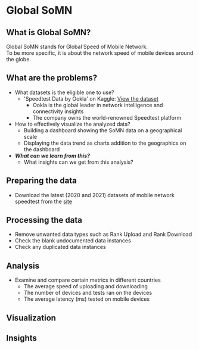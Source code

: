 # Global SoMN

## What is Global SoMN?
Global SoMN stands for Global Speed of Mobile Network.</br>
To be more specific, it is about the network speed of mobile devices around the globe.

## What are the problems?
* What datasets is the eligible one to use?
  - 'Speedtest Data by Ookla' on Kaggle: [View the dataset](https://www.kaggle.com/datasets/dimitrisangelide/speedtest-data-by-ookla?select=mobile_year_2021_quarter_04.csv)
    - Ookla is the global leader in network intelligence and connectivity insights
    - The company owns the world-renowned Speedtest platform
* How to effectively visualize the analyzed data? 
  - Building a dashboard showing the SoMN data on a geographical scale
  - Displaying the data trend as charts addition to the geographics on the dashboard
* ***What can we learn from this?***
  - What insights can we get from this analysis?

## Preparing the data
* Download the latest (2020 and 2021) datasets of mobile network speedtest from the [site](https://www.kaggle.com/datasets/dimitrisangelide/speedtest-data-by-ookla?select=mobile_year_2021_quarter_04.csv)

## Processing the data
* Remove unwanted data types such as Rank Upload and Rank Download
* Check the blank undocumented data instances
* Check any duplicated data instances

## Analysis
* Examine and compare certain metrics in different countries
  - The average speed of uploading and downloading
  - The number of devices and tests ran on the devices
  - The average latency (ms) tested on mobile devices

## Visualization

## Insights
